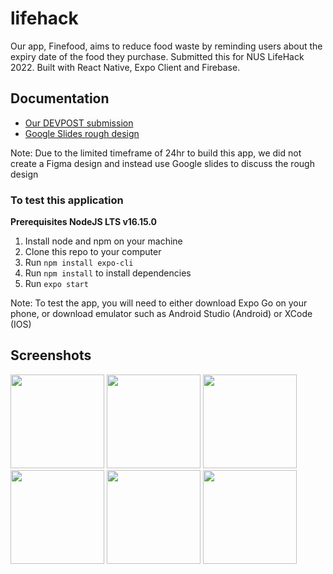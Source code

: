 # lifehack
Our app, Finefood, aims to reduce food waste by reminding users about the expiry date of the food they purchase. Submitted this for NUS LifeHack 2022. Built with React Native, Expo Client and Firebase.

## Documentation
* [Our DEVPOST submission](https://devpost.com/software/lifehack-l3p6ow)
* [Google Slides rough design](https://docs.google.com/presentation/d/1tFDb6upss-d41Ck4Nbkx3ykljVtA2yX2HpMaOGHFhxM/edit?usp=sharing)

Note: Due to the limited timeframe of 24hr to build this app, we did not create a Figma design and instead use Google slides to discuss the rough design

### To test this application
**Prerequisites NodeJS LTS v16.15.0**
1. Install node and npm on your machine
2. Clone this repo to your computer
3. Run `npm install expo-cli`
4. Run `npm install` to install dependencies
5. Run `expo start`

Note: To test the app, you will need to either download Expo Go on your phone, or download emulator such as Android Studio (Android) or XCode (IOS)

## Screenshots
<div flex="row">
<img src="https://user-images.githubusercontent.com/54767477/183679760-eae9a729-0590-4dab-abb6-6f7d1287c9db.png" width="150">
<img src="https://user-images.githubusercontent.com/54767477/183680086-2f25ea8c-ab66-477e-994b-19aafb21dad2.png" width="150">
<img src="https://user-images.githubusercontent.com/54767477/183679899-1846810c-b207-476b-93b8-c6479ab9a7cc.png" width="150">
</div>
<div flex="row">
<img src="https://user-images.githubusercontent.com/54767477/183679697-34fa4dfa-d5b4-4a18-b378-6b9dd36278c1.png" width="150">
<img src="https://user-images.githubusercontent.com/54767477/183680146-e4bbcbb1-6245-45c3-8eed-cf9ae0dc6011.png" width="150">
<img src="https://user-images.githubusercontent.com/54767477/183680037-b9a70b8c-9102-4e25-9967-bb88b4480962.png" width="150">
</div>


